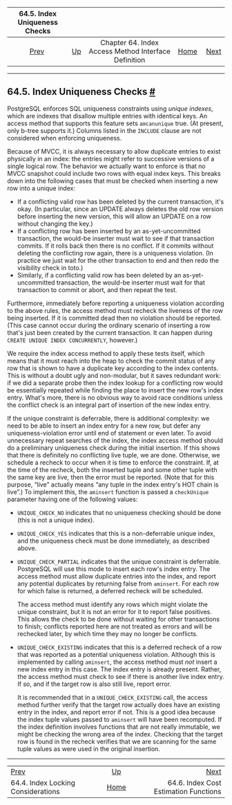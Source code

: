 <!--?xml version="1.0" encoding="UTF-8" standalone="no"?-->

|                   64.5. Index Uniqueness Checks                  |                                                                           |                                                      |                                                       |                                                                             |
| :--------------------------------------------------------------: | :------------------------------------------------------------------------ | :--------------------------------------------------: | ----------------------------------------------------: | --------------------------------------------------------------------------: |
| [Prev](index-locking.html "64.4. Index Locking Considerations")  | [Up](indexam.html "Chapter 64. Index Access Method Interface Definition") | Chapter 64. Index Access Method Interface Definition | [Home](index.html "PostgreSQL 17devel Documentation") |  [Next](index-cost-estimation.html "64.6. Index Cost Estimation Functions") |

***

## 64.5. Index Uniqueness Checks [#](#INDEX-UNIQUE-CHECKS)

PostgreSQL enforces SQL uniqueness constraints using *unique indexes*, which are indexes that disallow multiple entries with identical keys. An access method that supports this feature sets `amcanunique` true. (At present, only b-tree supports it.) Columns listed in the `INCLUDE` clause are not considered when enforcing uniqueness.

Because of MVCC, it is always necessary to allow duplicate entries to exist physically in an index: the entries might refer to successive versions of a single logical row. The behavior we actually want to enforce is that no MVCC snapshot could include two rows with equal index keys. This breaks down into the following cases that must be checked when inserting a new row into a unique index:

* If a conflicting valid row has been deleted by the current transaction, it's okay. (In particular, since an UPDATE always deletes the old row version before inserting the new version, this will allow an UPDATE on a row without changing the key.)
* If a conflicting row has been inserted by an as-yet-uncommitted transaction, the would-be inserter must wait to see if that transaction commits. If it rolls back then there is no conflict. If it commits without deleting the conflicting row again, there is a uniqueness violation. (In practice we just wait for the other transaction to end and then redo the visibility check in toto.)
* Similarly, if a conflicting valid row has been deleted by an as-yet-uncommitted transaction, the would-be inserter must wait for that transaction to commit or abort, and then repeat the test.

Furthermore, immediately before reporting a uniqueness violation according to the above rules, the access method must recheck the liveness of the row being inserted. If it is committed dead then no violation should be reported. (This case cannot occur during the ordinary scenario of inserting a row that's just been created by the current transaction. It can happen during `CREATE UNIQUE INDEX CONCURRENTLY`, however.)

We require the index access method to apply these tests itself, which means that it must reach into the heap to check the commit status of any row that is shown to have a duplicate key according to the index contents. This is without a doubt ugly and non-modular, but it saves redundant work: if we did a separate probe then the index lookup for a conflicting row would be essentially repeated while finding the place to insert the new row's index entry. What's more, there is no obvious way to avoid race conditions unless the conflict check is an integral part of insertion of the new index entry.

If the unique constraint is deferrable, there is additional complexity: we need to be able to insert an index entry for a new row, but defer any uniqueness-violation error until end of statement or even later. To avoid unnecessary repeat searches of the index, the index access method should do a preliminary uniqueness check during the initial insertion. If this shows that there is definitely no conflicting live tuple, we are done. Otherwise, we schedule a recheck to occur when it is time to enforce the constraint. If, at the time of the recheck, both the inserted tuple and some other tuple with the same key are live, then the error must be reported. (Note that for this purpose, “live” actually means “any tuple in the index entry's HOT chain is live”.) To implement this, the `aminsert` function is passed a `checkUnique` parameter having one of the following values:

* `UNIQUE_CHECK_NO` indicates that no uniqueness checking should be done (this is not a unique index).

* `UNIQUE_CHECK_YES` indicates that this is a non-deferrable unique index, and the uniqueness check must be done immediately, as described above.

* `UNIQUE_CHECK_PARTIAL` indicates that the unique constraint is deferrable. PostgreSQL will use this mode to insert each row's index entry. The access method must allow duplicate entries into the index, and report any potential duplicates by returning false from `aminsert`. For each row for which false is returned, a deferred recheck will be scheduled.

    The access method must identify any rows which might violate the unique constraint, but it is not an error for it to report false positives. This allows the check to be done without waiting for other transactions to finish; conflicts reported here are not treated as errors and will be rechecked later, by which time they may no longer be conflicts.

* `UNIQUE_CHECK_EXISTING` indicates that this is a deferred recheck of a row that was reported as a potential uniqueness violation. Although this is implemented by calling `aminsert`, the access method must *not* insert a new index entry in this case. The index entry is already present. Rather, the access method must check to see if there is another live index entry. If so, and if the target row is also still live, report error.

    It is recommended that in a `UNIQUE_CHECK_EXISTING` call, the access method further verify that the target row actually does have an existing entry in the index, and report error if not. This is a good idea because the index tuple values passed to `aminsert` will have been recomputed. If the index definition involves functions that are not really immutable, we might be checking the wrong area of the index. Checking that the target row is found in the recheck verifies that we are scanning for the same tuple values as were used in the original insertion.

***

|                                                                  |                                                                           |                                                                             |
| :--------------------------------------------------------------- | :-----------------------------------------------------------------------: | --------------------------------------------------------------------------: |
| [Prev](index-locking.html "64.4. Index Locking Considerations")  | [Up](indexam.html "Chapter 64. Index Access Method Interface Definition") |  [Next](index-cost-estimation.html "64.6. Index Cost Estimation Functions") |
| 64.4. Index Locking Considerations                               |           [Home](index.html "PostgreSQL 17devel Documentation")           |                                       64.6. Index Cost Estimation Functions |
